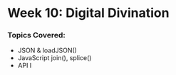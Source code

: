 # Week 10: Digital Divination 

### Topics Covered:

* JSON & loadJSON() 
* JavaScript join(), splice() 
* API I 

